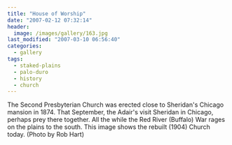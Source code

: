 ```yaml
---
title: "House of Worship"
date: "2007-02-12 07:32:14"
header:
  image: /images/gallery/163.jpg
last_modified: "2007-03-10 06:56:40"
categories:
  - gallery
tags:
  - staked-plains
  - palo-duro
  - history  
  - church
---
```


The Second Presbyterian Church was erected close to Sheridan's Chicago mansion in 1874. That September, the Adair's visit Sheridan in Chicago, perhaps prey there together. All the while the Red River (Buffalo) War rages on the plains to the south. This image shows the rebuilt (1904) Church today. (Photo by Rob Hart)
